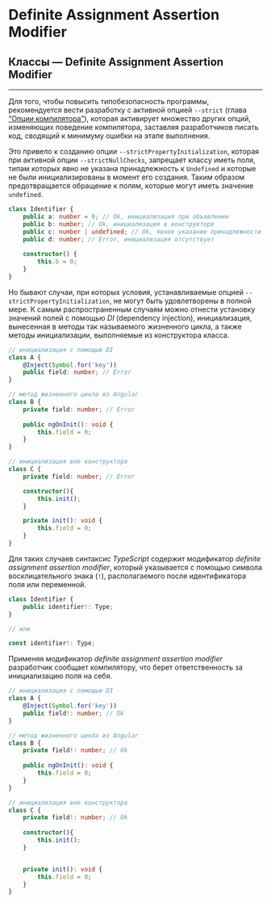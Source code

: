 # Definite Assignment Assertion Modifier
## Классы — Definite Assignment Assertion Modifier
________________

Для того, чтобы повысить типобезопасность программы, рекомендуется вести разработку с активной опцией `--strict` (глава [“Опции компилятора”]()), которая активирует множество других опций, изменяющих поведение компилятора, заставляя разработчиков писать код, сводящий к минимуму ошибки на этапе выполнения. 

Это привело к созданию опции `--strictPropertyInitialization`, которая при активной опции `--strictNullChecks`, запрещает классу иметь поля, типам которых явно не указана принадлежность к `Undefined` и которые не были инициализированы в момент его создания. Таким образом предотвращается обращение к полям, которые могут иметь значение `undefined`.

~~~~~typescript
class Identifier {
    public a: number = 0; // Ok, инициализация при объявлении
    public b: number; // Ok, инициализация в конструкторе
    public c: number | undefined; // Ok, явное указание принадлежности к типу Undefined
    public d: number; // Error, инициализация отсутствует
    
    constructor() {
        this.b = 0;
    }
}
~~~~~

Но бывают случаи, при которых условия, устанавливаемые опцией `--strictPropertyInitialization`, не могут быть удовлетворены в полной мере. К самым распространенным случаям можно отнести установку значений полей с помощью *DI* (dependency injection), инициализация, вынесенная в методы так называемого жизненного цикла, а также методы инициализации, выполняемые из конструктора класса. 

~~~~~typescript
// инициализация с помощью DI
class A {
    @Inject(Symbol.for('key'))
    public field: number; // Error
}
~~~~~

~~~~~typescript
// метод жизненного цикла из Angular
class B {
    private field: number; // Error
    
    public ngOnInit(): void {
        this.field = 0;
    }
}
~~~~~

~~~~~typescript
// инициализация вне конструктора
class C {
    private field: number; // Error

    constructor(){
        this.init();
    }

    private init(): void {
        this.field = 0;
    }
}
~~~~~

Для таких случаев синтаксис *TypeScript* содержит модификатор *definite assignment assertion modifier*, который указывается с помощью символа восклицательного знака (`!`), располагаемого после идентификатора поля или переменной.

~~~~~typescript
class Identifier {
    public identifier!: Type;
}

// или

const identifier!: Type;
~~~~~

Применяя модификатор *definite assignment assertion modifier* разработчик сообщает компилятору, что берет ответственность за инициализацию поля на себя.

~~~~~typescript
// инициализация с помощью DI
class A {
    @Inject(Symbol.for('key'))
    public field!: number; // Ok
}
~~~~~

~~~~~typescript
// метод жизненного цикла из Angular
class B {
    private field!: number; // Ok
    
    public ngOnInit(): void {
        this.field = 0;
    }
}
~~~~~

~~~~~typescript
// инициализация вне конструктора
class C {
    private field!: number; // Ok
    
    constructor(){
        this.init();
    }


    private init(): void {
        this.field = 0;
    }
}
~~~~~
